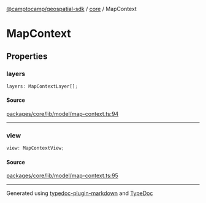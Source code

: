 [@camptocamp/geospatial-sdk](../../index.md) / [core](../index.md) / MapContext

# MapContext

## Properties

### layers

```ts
layers: MapContextLayer[];
```

#### Source

[packages/core/lib/model/map-context.ts:94](https://github.com/jahow/geospatial-sdk/blob/dbfbbb6/packages/core/lib/model/map-context.ts#L94)

***

### view

```ts
view: MapContextView;
```

#### Source

[packages/core/lib/model/map-context.ts:95](https://github.com/jahow/geospatial-sdk/blob/dbfbbb6/packages/core/lib/model/map-context.ts#L95)

***

Generated using [typedoc-plugin-markdown](https://www.npmjs.com/package/typedoc-plugin-markdown) and [TypeDoc](https://typedoc.org/)
